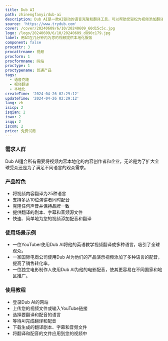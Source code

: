 ```yaml
---
title: Dub AI
path: zhinengfanyi/dub-ai
description: Dub AI是一款AI驱动的语音克隆和翻译工具，可以帮助您轻松为视频添加翻译和配音，扩大全球观众。
source: 'https://www.trydub.com'
cover: /cover/20240609/6/10/20240609_60d15c5c.jpg
logo: /logo/20240609/6/10/20240609_d890c179.jpg
label: 用AI在几分钟内为您的视频提供本地化服务
component: false
procattr: 3
procattrname: 视频
procform: 1
procformname: 网站
proctype: 1
proctypename: 普通产品
tags:
  - 语音克隆
  - 视频翻译
  - 本地化
createTime: '2024-04-26 02:29:12'
updateTime: '2024-04-26 02:29:12'
lang: zh
isicp: 2
isqian: 2
iswx: 2
isqq: 2
iscom: 2
price: 免费试用
---
```




### 需求人群
Dub AI适合所有需要将视频内容本地化的内容创作者和企业，无论是为了扩大全球受众还是为了满足不同语言的观众需求。

### 产品特色
* 将视频内容翻译为25种语言
* 支持多达10位演讲者同时配音
* 克隆任何声音并保持品牌一致
* 提供翻译的剧本、字幕和音频源文件
* 快速、简单地为您的视频添加配音和翻译

### 使用场景示例
* 一位YouTuber使用Dub AI将他的英语教学视频翻译成多种语言，吸引了全球观众。
* 一家国际电商公司使用Dub AI为他们的产品演示视频添加了多种语言的配音，提高了销售转化率。
* 一位独立电影制作人使用Dub AI为他的电影配音，使其更容易在不同国家和地区推广。

### 使用教程
* 登录Dub AI的网站
* 上传您的视频文件或输入YouTube链接
* 选择要翻译和配音的语言
* 等待AI完成翻译和配音
* 下载生成的翻译剧本、字幕和音频文件
* 将翻译和配音的文件应用到您的视频中

  
